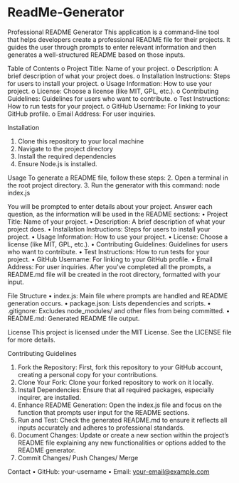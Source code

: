 # ReadMe-Generator
Professional README Generator
This application is a command-line tool that helps developers create a professional README file for their projects. It guides the user through prompts to enter relevant information and then generates a well-structured README based on those inputs.

Table of Contents
o	Project Title: Name of your project.
o	Description: A brief description of what your project does.
o	Installation Instructions: Steps for users to install your project.
o	Usage Information: How to use your project.
o	License: Choose a license (like MIT, GPL, etc.).
o	Contributing Guidelines: Guidelines for users who want to contribute.
o	Test Instructions: How to run tests for your project.
o	GitHub Username: For linking to your GitHub profile.
o	Email Address: For user inquiries.

Installation
1.	Clone this repository to your local machine
2.	Navigate to the project directory
3.	Install the required dependencies
4.	Ensure Node.js is installed. 

Usage
To generate a README file, follow these steps:
2.	Open a terminal in the root project directory.
3.	Run the generator with this command: node index.js

You will be prompted to enter details about your project. Answer each question, as the information will be used in the README sections: 
•	Project Title: Name of your project.
•	Description: A brief description of what your project does.
•	Installation Instructions: Steps for users to install your project.
•	Usage Information: How to use your project.
•	License: Choose a license (like MIT, GPL, etc.).
•	Contributing Guidelines: Guidelines for users who want to contribute.
•	Test Instructions: How to run tests for your project.
•	GitHub Username: For linking to your GitHub profile.
•	Email Address: For user inquiries.
After you've completed all the prompts, a README.md file will be created in the root directory, formatted with your input.

File Structure
•	index.js: Main file where prompts are handled and README generation occurs.
•	package.json: Lists dependencies and scripts.
•	.gitignore: Excludes node_modules/ and other files from being committed.
•	README.md: Generated README file output.

License
This project is licensed under the MIT License. See the LICENSE file for more details.

Contributing Guidelines
1.	Fork the Repository: First, fork this repository to your GitHub account, creating a personal copy for your contributions.
2.	Clone Your Fork: Clone your forked repository to work on it locally.
3.	Install Dependencies: Ensure that all required packages, especially inquirer, are installed.
4.	Enhance README Generation: Open the index.js file and focus on the function that prompts user input for the README sections.
5.	Run and Test: Check the generated README.md to ensure it reflects all inputs accurately and adheres to professional standards.
6.	Document Changes: Update or create a new section within the project’s README file explaining any new functionalities or options added to the README generator.
7.	Commit Changes/ Push Changes/ Merge

Contact
•	GitHub: your-username
•	Email: your-email@example.com



